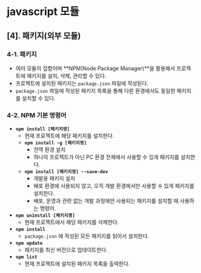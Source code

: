 # javascript 모듈 
## [4]. 패키지(외부 모듈)

### 4-1. 패키지

- 여러 모듈의 집합이며 **NPM(Node Package Manager)**을 활용해서 프로젝트에 패키지를 설치, 삭제, 관리할 수 있다.
- 프로젝트에 설치된 패키지는 `package.json` 파일에 작성된다.
- `package.json` 파일에 작성된 패키지 목록을 통해 다른 환경에서도 동일한 패키지를 설치할 수 있다.

### 4-2. NPM 기본 명령어

- **`npm install [패키지명]`**
    - 현재 프로젝트에 해당 패키지를 설치한다.
    - **`npm install -g [패키지명]`**
        - 전역 환경 설치
        - 하나의 프로젝트가 아닌 PC 환경 전체에서 사용할 수 있게 패키지를 설치한다.
    - **`npm install [패키지명] --save-dev`**
        - 개발용 패키지 설치
        - 배포 환경에 사용되지 않고, 오직 개발 환경에서만 사용할 수 있게 패키지를 설치한다.
        - 배포, 운영과 관련 없는 개발 과정에만 사용되는 패키지를 설치할 때 사용하는 명령어.
- **`npm uninstall [패키지명]`**
    - 현재 프로젝트에서 해당 패키지를 삭제한다.
- **`npm install`**
    - `package.json` 에 작성된 모든 패키지를 읽어서 설치한다.
- **`npm update`**
    - 패키지를 최신 버전으로 업데이트한다.
- **`npm list`**
    - 현재 프로젝트에 설치된 패키지 목록을 출력한다.